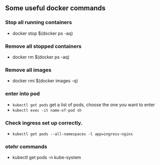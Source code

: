 ## Some useful docker commands

### Stop all running containers

- docker stop $(docker ps -aq)

### Remove all stopped containers

- docker rm $(docker ps -aq)

### Remove all images

- docker rmi $(docker images -q)

### enter into pod

- `kubectl get pods` get a list of pods, choose the one you want to enter
- `kubectl exec -it name-of-pod sh`

### Check ingress set up correctly.
 - `kubectl get pods --all-namespaces -l app=ingress-nginx`

### otehr commands
 - kubectl get pods -n kube-system
